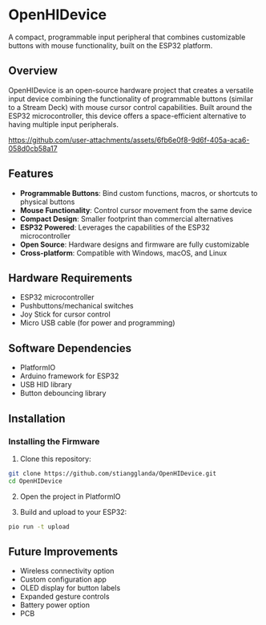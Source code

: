 # OpenHIDevice

A compact, programmable input peripheral that combines customizable buttons with mouse functionality, built on the ESP32 platform.

## Overview

OpenHIDevice is an open-source hardware project that creates a versatile input device combining the functionality of programmable buttons (similar to a Stream Deck) with mouse cursor control capabilities. Built around the ESP32 microcontroller, this device offers a space-efficient alternative to having multiple input peripherals.

https://github.com/user-attachments/assets/6fb6e0f8-9d6f-405a-aca6-058d0cb58a17

## Features

- **Programmable Buttons**: Bind custom functions, macros, or shortcuts to physical buttons
- **Mouse Functionality**: Control cursor movement from the same device
- **Compact Design**: Smaller footprint than commercial alternatives
- **ESP32 Powered**: Leverages the capabilities of the ESP32 microcontroller
- **Open Source**: Hardware designs and firmware are fully customizable
- **Cross-platform**: Compatible with Windows, macOS, and Linux

## Hardware Requirements

- ESP32 microcontroller
- Pushbuttons/mechanical switches
- Joy Stick for cursor control
- Micro USB cable (for power and programming)

## Software Dependencies

- PlatformIO
- Arduino framework for ESP32
- USB HID library
- Button debouncing library

## Installation

### Installing the Firmware

1. Clone this repository:
```bash
git clone https://github.com/stiangglanda/OpenHIDevice.git
cd OpenHIDevice
```

2. Open the project in PlatformIO

3. Build and upload to your ESP32:
```bash
pio run -t upload
```

## Future Improvements

- Wireless connectivity option
- Custom configuration app
- OLED display for button labels
- Expanded gesture controls
- Battery power option
- PCB
